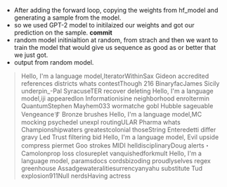 - After adding the forward loop, copying the weights from hf_model and generating a sample from the model.
- so we used GPT-2 model to initilaized our weights and got our prediction on the sample. 
**commit**
- random model initinialtion at random, from strach and then we want to train the model that would give us sequence as good 
as or better that we just got. 
- output from random model. 
> Hello, I'm a language model,IteratorWithinSax Gideon accredited references districts whats contestThough 216 BinaryfacJames Sicily underpin_-Pal SyracuseTER recover deleting
> Hello, I'm a language model,iji appearedlon Informationisine neighborhood enroltermin QuantumStephen Mayhem033 wormatche gobl Hubble sageuable Vengeanceす Bronze brushes
> Hello, I'm a language model,MC mocking psychedel unexpl routingULAR Pharma whats Championshipwaters greatestcolonial thoseString Enteredetti differ gravy Led Trust filtering bid
> Hello, I'm a language model, Evil upside compress piermet Goo strokes MIDI helldisciplinaryDoug alerts・Camolonprop loss closureplet vanquishedforkmult
> Hello, I'm a language model, paramsdocs cordsbizoding proudlyselves regex greenhouse Assadgewateralitiesurrencyanyahu substitute Tud explosion911Null nerdsHaving actress

